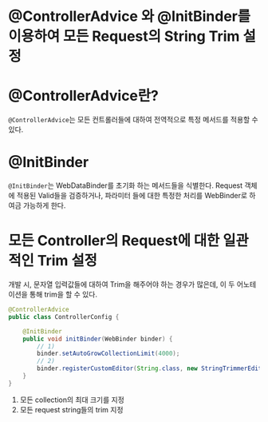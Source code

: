 # @ControllerAdvice 와  @InitBinder를 이용하여 모든 Request의 String Trim 설정

# @ControllerAdvice란?
`@ControllerAdvice`는 모든 컨트롤러들에 대하여 전역적으로 특정 메서드를 적용할 수 있다.

# @InitBinder  
`@InitBinder`는 WebDataBinder를 초기화 하는 메서드들을 식별한다. Request 객체에 적용된 Valid들을 검증하거나, 파라미터 들에 대한 특정한 처리를 WebBinder로 하여금 가능하게 한다.

# 모든 Controller의 Request에 대한 일관적인 Trim 설정

개발 시, 문자열 입력값들에 대하여 Trim을 해주어야 하는 경우가 많은데, 이 두 어노테이션을 통해 trim을 할 수 있다. 

``` java 
@ControllerAdvice
public class ControllerConfig {

    @InitBinder
    public void initBinder(WebBinder binder) {
        // 1) 
        binder.setAutoGrowCollectionLimit(4000);
        // 2)
        binder.registerCustomEditor(String.class, new StringTrimmerEditor(false));
    }
}
```

1) 모든 collection의 최대 크기를 지정
2) 모든 request string들의 trim 지정 